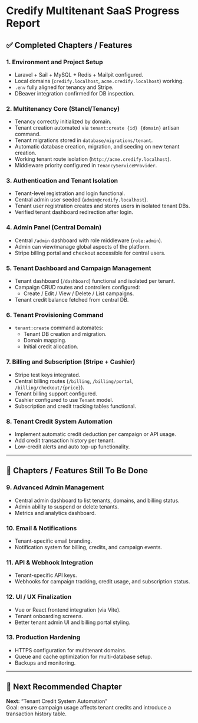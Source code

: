 # Credify Multitenant SaaS Progress Report

## ✅ Completed Chapters / Features

### 1. **Environment and Project Setup**
- Laravel + Sail + MySQL + Redis + Mailpit configured.
- Local domains (`credify.localhost`, `acme.credify.localhost`) working.
- `.env` fully aligned for tenancy and Stripe.
- DBeaver integration confirmed for DB inspection.

### 2. **Multitenancy Core (Stancl/Tenancy)**
- Tenancy correctly initialized by domain.
- Tenant creation automated via `tenant:create {id} {domain}` artisan command.
- Tenant migrations stored in `database/migrations/tenant`.
- Automatic database creation, migration, and seeding on new tenant creation.
- Working tenant route isolation (`http://acme.credify.localhost`).
- Middleware priority configured in `TenancyServiceProvider`.

### 3. **Authentication and Tenant Isolation**
- Tenant-level registration and login functional.
- Central admin user seeded (`admin@credify.localhost`).
- Tenant user registration creates and stores users in isolated tenant DBs.
- Verified tenant dashboard redirection after login.

### 4. **Admin Panel (Central Domain)**
- Central `/admin` dashboard with role middleware (`role:admin`).
- Admin can view/manage global aspects of the platform.
- Stripe billing portal and checkout accessible for central users.

### 5. **Tenant Dashboard and Campaign Management**
- Tenant dashboard (`/dashboard`) functional and isolated per tenant.
- Campaign CRUD routes and controllers configured:
  - Create / Edit / View / Delete / List campaigns.
- Tenant credit balance fetched from central DB.

### 6. **Tenant Provisioning Command**
- `tenant:create` command automates:
  - Tenant DB creation and migration.
  - Domain mapping.
  - Initial credit allocation.

### 7. **Billing and Subscription (Stripe + Cashier)**
- Stripe test keys integrated.
- Central billing routes (`/billing`, `/billing/portal`, `/billing/checkout/{price}`).
- Tenant billing support configured.
- Cashier configured to use `Tenant` model.
- Subscription and credit tracking tables functional.

### 8. **Tenant Credit System Automation**
- Implement automatic credit deduction per campaign or API usage.
- Add credit transaction history per tenant.
- Low-credit alerts and auto top-up functionality.

---

## 🚧 Chapters / Features Still To Be Done


### 9. **Advanced Admin Management**
- Central admin dashboard to list tenants, domains, and billing status.
- Admin ability to suspend or delete tenants.
- Metrics and analytics dashboard.

### 10. **Email & Notifications**
- Tenant-specific email branding.
- Notification system for billing, credits, and campaign events.

### 11. **API & Webhook Integration**
- Tenant-specific API keys.
- Webhooks for campaign tracking, credit usage, and subscription status.

### 12. **UI / UX Finalization**
- Vue or React frontend integration (via Vite).
- Tenant onboarding screens.
- Better tenant admin UI and billing portal styling.

### 13. **Production Hardening**
- HTTPS configuration for multitenant domains.
- Queue and cache optimization for multi-database setup.
- Backups and monitoring.

---

## 🔄 Next Recommended Chapter
**Next:** “Tenant Credit System Automation”  
Goal: ensure campaign usage affects tenant credits and introduce a transaction history table.

